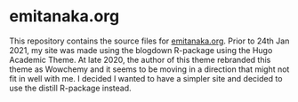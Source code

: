 
# emitanaka.org

This repository contains the source files for [emitanaka.org](https://emitanaka.org/). 
Prior to 24th Jan 2021, my site was made using the blogdown R-package using the Hugo Academic Theme. At late 2020, the author of this theme rebranded this theme as Wowchemy and it seems to be moving in a direction that might not fit in well with me. I decided I wanted to have a simpler site and decided to use the distill R-package instead. 

